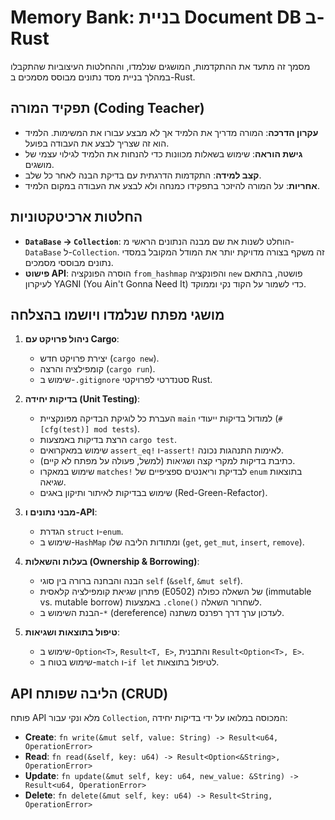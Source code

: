 # Memory Bank: בניית Document DB ב-Rust

מסמך זה מתעד את ההתקדמות, המושגים שנלמדו, וההחלטות העיצוביות שהתקבלו במהלך בניית מסד נתונים מבוסס מסמכים ב-Rust.

## תפקיד המורה (Coding Teacher)

*   **עקרון הדרכה**: המורה מדריך את הלמיד אך לא מבצע עבורו את המשימות. הלמיד הוא זה שצריך לבצע את העבודה בפועל.
*   **גישת הוראה**: שימוש בשאלות מכוונות כדי להנחות את הלמיד לגילוי עצמי של מושגים.
*   **קצב למידה**: התקדמות הדרגתית עם בדיקת הבנה לאחר כל שלב.
*   **אחריות**: על המורה להיזכר בתפקידו כמנחה ולא לבצע את העבודה במקום הלמיד.

## החלטות ארכיטקטוניות

*   **`DataBase` -> `Collection`**: הוחלט לשנות את שם מבנה הנתונים הראשי מ-`DataBase` ל-`Collection`. זה משקף בצורה מדויקת יותר את המודל המקובל במסדי נתונים מבוססי מסמכים.
*   **פישוט API**: הוסרה הפונקציה `from_hashmap` והפונקציה `new` פושטה, בהתאם לעיקרון YAGNI (You Ain't Gonna Need It) כדי לשמור על הקוד נקי וממוקד.

## מושגי מפתח שנלמדו ויושמו בהצלחה

1.  **ניהול פרויקט עם Cargo**:
    *   יצירת פרויקט חדש (`cargo new`).
    *   קומפילציה והרצה (`cargo run`).
    *   שימוש ב-`.gitignore` סטנדרטי לפרויקטי Rust.

2.  **בדיקות יחידה (Unit Testing)**:
    *   העברת כל לוגיקת הבדיקה מפונקציית `main` למודול בדיקות ייעודי (`#[cfg(test)] mod tests`).
    *   הרצת בדיקות באמצעות `cargo test`.
    *   שימוש במאקרואים `assert_eq!` ו-`assert!` לאימות התנהגות נכונה.
    *   כתיבת בדיקות למקרי קצה ושגיאות (למשל, פעולה על מפתח לא קיים).
    *   שימוש במאקרו `matches!` לבדיקת וריאנטים ספציפיים של `enum` בתוצאות שגיאה.
    *   שימוש בבדיקות לאיתור ותיקון באגים (Red-Green-Refactor).

3.  **מבני נתונים ו-API**:
    *   הגדרת `struct` ו-`enum`.
    *   שימוש ב-`HashMap` ומתודות הליבה שלו (`get`, `get_mut`, `insert`, `remove`).

4.  **בעלות והשאלות (Ownership & Borrowing)**:
    *   הבנה והבחנה ברורה בין סוגי `self` (`&self`, `&mut self`).
    *   פתרון שגיאת קומפילציה קלאסית (E0502) של השאלה כפולה (immutable vs. mutable borrow) באמצעות `.clone()` לשחרור השאלה.
    *   הבנת השימוש ב-`*` (dereference) לעדכון ערך דרך רפרנס משתנה.

5.  **טיפול בתוצאות ושגיאות**:
    *   שימוש ב-`Option<T>`, `Result<T, E>`, והתבנית `Result<Option<T>, E>`.
    *   שימוש בטוח ב-`match` ו-`if let` לטיפול בתוצאות.

## API הליבה שפותח (CRUD)

פותח API מלא ונקי עבור `Collection`, המכוסה במלואו על ידי בדיקות יחידה:

*   **Create**: `fn write(&mut self, value: String) -> Result<u64, OperationError>`
*   **Read**: `fn read(&self, key: u64) -> Result<Option<&String>, OperationError>`
*   **Update**: `fn update(&mut self, key: u64, new_value: &String) -> Result<u64, OperationError>`
*   **Delete**: `fn delete(&mut self, key: u64) -> Result<String, OperationError>`
